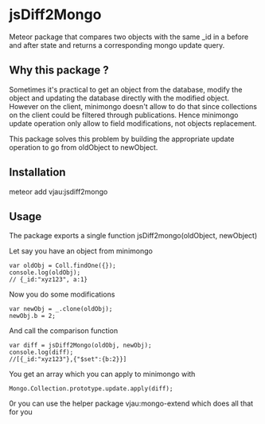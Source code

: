 # jsDiff2Mongo

Meteor package that compares two objects with the same _id in a before and after state and returns a corresponding mongo update query.

## Why this package ?

Sometimes it's practical to get an object from the database, modify the object and updating the database directly with the modified object.
However on the client, minimongo doesn't allow to do that since collections on the client could be filtered through publications. Hence minimongo update operation only allow to field modifications, not objects replacement.

This package solves this problem by building the appropriate update operation to go from oldObject to newObject.

## Installation

meteor add vjau:jsdiff2mongo

## Usage

The package exports a single function jsDiff2mongo(oldObject, newObject)

Let say you have an object from minimongo

	var oldObj = Coll.findOne({});
	console.log(oldObj);
	// {_id:"xyz123", a:1}
Now you do some modifications

	var newObj = _.clone(oldObj);
	newObj.b = 2;

And call the comparison function

	var diff = jsDiff2Mongo(oldObj, newObj);
	console.log(diff);
	//[{_id:"xyz123"},{"$set":{b:2}}]

You get an array which you can apply to minimongo with

	Mongo.Collection.prototype.update.apply(diff);

0r you can use the helper package vjau:mongo-extend which does all that for you